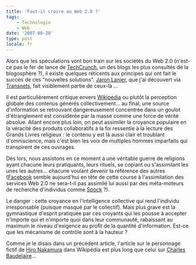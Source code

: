 ```yaml
---
title: 'Faut-il croire au Web 2.0 ?'
tags:
    - Technologie
    - Web
date: '2007-08-20'
type: post
locale: fr
---
```


Alors que les spéculations vont bon train sur les sociétés du Web 2.0 (n'est-ce pas le fer de lance de [TechCrunch](http://techcrunch.com/europe/), un des blogs les plus consultés de la blogosphère ?), il existe quelques réticents aux principes qui ont fait le succès de ces "nouvelles solutions". [Jaron Lanier](http://edge.org/3rd_culture/lanier06/lanier06_index.html), que j'ai découvert via [Transnets](http://pisani.blog.lemonde.fr/2007/08/16/contre-web2-jaron-lanier/), fait visiblement partie de ceux-là …

Il est particulièrement critique envers [Wikipedia](http://www.wikipedia.fr/) ou plutôt la perception globale des contenus générés collectivement… au final, une source d'information se retrouvant dangereusement concentrée dans un goulot d'étranglement est considérée par la masse comme une force de vérité absolue. Allant encore plus loin, on peut assimiler la croyance populaire en la véracité des produits collaboratifs à la foi ressentie à la lecture des Grands Livres religieux&nbsp;: le contenu y est là aussi clair et troublant d'omniscience, mais c'est bien les voix de multiples hommes imparfaits qui transpirent de ces ouvrages.

Dès lors, nous assistons en ce moment à une véritable guerre de religions ayant chacune leurs pratiquants, leurs rituels, se copiant ou s'assimilant les unes les autres… chacune voulant devenir la référence des autres ([Facebook](http://www.facebook.com/) semble aujourd'hui en tête de cette course à l'assimilation des services Web 2.0 ne sera-t-il pas assimilé lui aussi par des méta-moteurs de recherche d'individus comme [Spock](http://www.zabasearch.com)&nbsp;?).

Le danger&nbsp;: cette croyance en l'intelligence collective qui rend l'individu irresponsable (puisque masqué par le collectif). Mais plus grave est la gymnastique d'esprit pratiquée par ces croyants qui les pousse à accepter n'importe qui et n'importe quoi dans leur communauté, rabaissant au maximum le niveau d'exigence au profit de la quantité d'information. Est-ce que les mécanisme de contrôle sont à la hauteur ?

Comme je le disais dans un précédent article, l'article sur le personnage fictif de [Hiro Nakamura](http://en.wikipedia.org/wiki/Hiro_Nakamura) dans Wikipédia est plus long que celui sur [Charles Baudelaire](http://fr.wikipedia.org/wiki/Charles_Baudelaire)…
